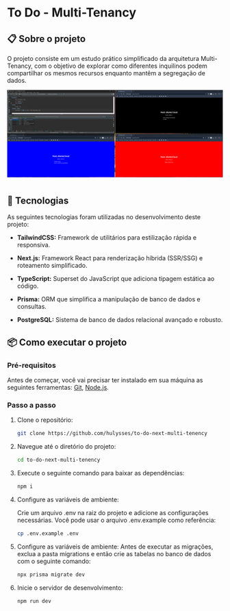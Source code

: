 # To Do - Multi-Tenancy

## 📋 Sobre o projeto

O projeto consiste em um estudo prático simplificado da arquitetura Multi-Tenancy, com o objetivo de explorar como diferentes inquilinos podem compartilhar os mesmos recursos enquanto mantêm a segregação de dados.

<div align="center">
    <img src="./public/multi-tenancy.png" alt="To Do - Multi-tenency" /> 
</div>

#

## 🚀 Tecnologias

As seguintes tecnologias foram utilizadas no desenvolvimento deste projeto:

- **TailwindCSS:** Framework de utilitários para estilização rápida e responsiva.

- **Next.js:** Framework React para renderização híbrida (SSR/SSG) e roteamento simplificado.

- **TypeScript:** Superset do JavaScript que adiciona tipagem estática ao código.

- **Prisma:** ORM que simplifica a manipulação de banco de dados e consultas.

- **PostgreSQL:** Sistema de banco de dados relacional avançado e robusto.

## 📦 Como executar o projeto

### Pré-requisitos

Antes de começar, você vai precisar ter instalado em sua máquina as seguintes ferramentas:
[Git](https://git-scm.com), [Node.js](https://nodejs.org/en/).

### Passo a passo

1. Clone o repositório:

   ```bash
   git clone https://github.com/hulysses/to-do-next-multi-tenency
   ```

2. Navegue até o diretório do projeto:

   ```bash
   cd to-do-next-multi-tenency
   ```

3. Execute o seguinte comando para baixar as dependências:

   ```bash
   npm i
   ```

4. Configure as variáveis de ambiente:

   Crie um arquivo .env na raiz do projeto e adicione as configurações necessárias. Você pode usar o arquivo .env.example como referência:
   ```bash
   cp .env.example .env
   ```
5. Configure as variáveis de ambiente:
    Antes de executar as migrações, exclua a pasta migrations e então crie as tabelas no banco de dados com o seguinte comando:
    ```bash
   npx prisma migrate dev
   ```
6. Inicie o servidor de desenvolvimento:
   ```bash
   npm run dev
   ```